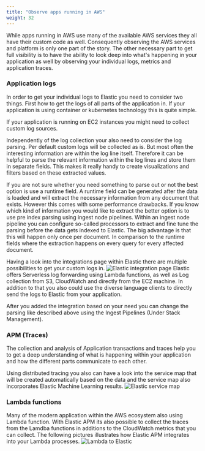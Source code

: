 ```yaml
---
title: "Observe apps running in AWS"
weight: 32
---
```


While apps running in AWS use many of the available AWS services they all have their custom code as well. Consequently observing the AWS services and platform is only one part of the story. The other necessary part to get full visibility is to have the ability to look deep into what's happening in your application as well by observing your individual logs, metrics and application traces.  

### Application logs
In order to get your individual logs to Elastic you need to consider two things. First how to get the logs of all parts of the application in. If your application is using container or kubernetes technology this is quite simple.

If your application is running on EC2 instances you might need to collect custom log sources.

Independently of the log collection your also need to consider the log parsing. Per default custom logs will be collected as is. But most often the interesting information are within the log line itself. Therefore it can be helpful to parse the relevant information within the log lines and store them in separate fields. This makes it really handy to create visualizations and filters based on these extracted values.

If you are not sure whether you need something to parse out or not the best option is use a runtime field. A runtime field can be generated after the data is loaded and will extract the necessary information from any document that exists. However this comes with some performance drawbacks.
If you know which kind of information you would like to extract the better option is to use pre index parsing using ingest node pipelines. Within an ingest node pipeline you can configure so-called processors to extract and fine tune the parsing before the data gets indexed to Elastic. The big advantage is that this will happen only once per document. In comparison to the runtime fields where the extraction happens on every query for every affected document.

Having a look into the integrations page within Elastic there are multiple possibilities to get your custom logs in.
![Elastic integration page](/images/integration-page-2.png)
Elastic offers Serverless log forwarding using Lambda functions, as well as Log collection from S3, CloudWatch and directly from the EC2 machine. In addition to that you also could use the diverse language clients to directly send the logs to Elastic from your application.

After you added the integration based on your need you can change the parsing like described above using the Ingest Pipelines (Under Stack Management).  

### APM (Traces)
The collection and analysis of Application transactions and traces help you to get a deep understanding of what is happening within your application and how the different parts communicate to each other.

Using distributed tracing you also can have a look into the service map that will be created automatically based on the data and the service map also incorporates Elastic Machine Learning results.
![Elastic service map](/images/service-map.png)

### Lambda functions
Many of the modern application within the AWS ecosystem also using Lambda function. With Elastic APM its also possible to collect the traces from the Lamdba functions in additions to the CloudWatch metrics that you can collect.
The following pictures illustrates how Elastic APM integrates into your Lambda processes.
![Lambda to Elastic](/images/lambda-to-elastic.png)

